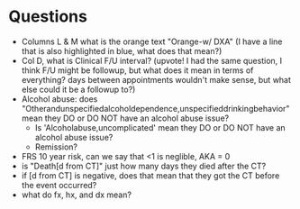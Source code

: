 # Questions
- Columns L & M what is the orange text "Orange-w/ DXA" (I have a line that is also highlighted in blue, what does that mean?)
- Col D, what is Clinical F/U interval? (upvote! I had the same question, I think F/U might be followup, but what does it mean in terms of everything? days between appointments wouldn't make sense, but what else could it be a followup to?)
- Alcohol abuse: does "Otherandunspecifiedalcoholdependence,unspecifieddrinkingbehavior" mean they DO or DO NOT have an alcohol abuse issue?
	- Is 'Alcoholabuse,uncomplicated' mean they DO or DO NOT have an alcohol abuse issue?
	- Remission?
- FRS 10 year risk, can we say that <1 is neglible, AKA = 0
- is "Death[d from CT]" just how many days they died after the CT? 
- if [d from CT] is negative, does that mean that they got the CT before the event occurred?
- what do fx, hx, and dx mean?
